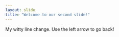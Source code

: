 ```yaml
---
layout: slide
title: "Welcome to our second slide!"
---
```

My witty line change.
Use the left arrow to go back!
